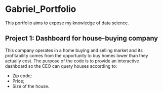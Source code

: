 # Gabriel_Portfolio
This portfolio aims to expose my knowledge of data science.

## Project 1: Dashboard for house-buying company
This company operates in a home buying and selling market and its profitability comes from the opportunity to buy homes lower than they actually cost.
The purpose of the code is to provide an interactive dashboard so the CEO can query houses according to:
 - Zip code;
 - Price; 
 - Size of the house.
